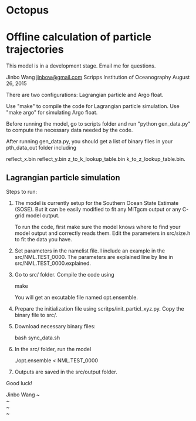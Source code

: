 # Octopus
Offline calculation of particle trajectories
==============================================

This model is in a development stage. Email me for questions.

Jinbo Wang <jinbow@gmail.com>
Scripps Institution of Oceanography
August 26, 2015


There are two configurations: Lagrangian particle and Argo float. 

Use "make" to compile the code for Lagrangian particle simulation. Use "make argo" for simulating Argo float. 

Before running the model, go to scripts folder and run "python gen_data.py" to compute the necessary data needed by the code.

After running gen_data.py, you should get a list of binary files in your pth_data_out folder including

 reflect_x.bin
 reflect_y.bin
 z_to_k_lookup_table.bin
 k_to_z_lookup_table.bin.


 
Lagrangian particle simulation
--------------------------------

Steps to run:

1. The model is currently setup for the Southern Ocean State Estimate (SOSE). But it can be easily modified to fit any MITgcm output or any C-grid model output.

   To run the code, first make sure the model knows where to find your model output and correctly reads them. Edit the parameters in src/size.h to fit the data you have.

2. Set parameters in the namelist file. I include an example in the src/NML.TEST_0000. The parameters are explained line by line in src/NML.TEST_0000.explained.


3. Go to src/ folder. Compile the code using

     make

   You will get an excutable file named opt.ensemble.

4. Prepare the initialization file using scritps/init_particl_xyz.py. Copy the binary file to src/.

5. Download necessary binary files:

   bash sync_data.sh

5. In the src/ folder, run the model

     ./opt.ensemble < NML.TEST_0000

6. Outputs are saved in the src/output folder.


Good luck!


Jinbo Wang
~                                                                                                                                                                                                           
~                                                                                                                                                                                                           
~                                                                                                                                                                                                           
~                          
